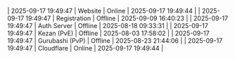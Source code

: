 | 2025-09-17 19:49:47 | Website | Online | 2025-09-17 19:49:44 |
| 2025-09-17 19:49:47 | Registration | Offline | 2025-09-09 16:40:23 |
| 2025-09-17 19:49:47 | Auth Server | Offline | 2025-08-18 09:33:31 |
| 2025-09-17 19:49:47 | Kezan (PvE) | Offline | 2025-08-03 17:58:02 |
| 2025-09-17 19:49:47 | Gurubashi (PvP) | Offline | 2025-08-23 21:44:06 |
| 2025-09-17 19:49:47 | Cloudflare | Online | 2025-09-17 19:49:44 |
